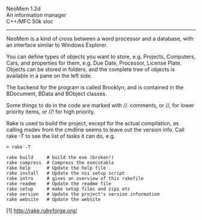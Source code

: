 NeoMem 1.2d  
An information manager  
C++/MFC 50k sloc
<hr/>

NeoMem is a kind of cross between a word processor and a database,
with an interface similar to Windows Explorer. 

You can define types of objects you want to store, e.g. Projects, 
Computers, Cars, and properties for them, e.g. Due Date, Processor, 
License Plate. Objects can be stored in folders, and the complete
tree of objects is available in a pane on the left side. 

The backend for the program is called Brooklyn, and is contained in
the BDocument, BData and BObject classes. 

Some things to do in the code are marked with //. comments, 
or //, for lower priority items, or //! for high priority. 

Rake is used to build the project, except for the actual compilation, 
as calling msdev from the cmdline seems to leave out the version info. 
Call rake -T to see the list of tasks it can do, e.g.

```
> rake -T

rake build     # build the exe (broken!)
rake compress  # Compress the executable
rake help      # Update the help file
rake install   # Update the nsi setup script
rake intro     # gives an overview of this rakefile
rake readme    # Update the readme file
rake setup     # make setup files and zips etc
rake version   # Update the project's version information
rake website   # Update the website
```


[1] http://rake.rubyforge.org/
